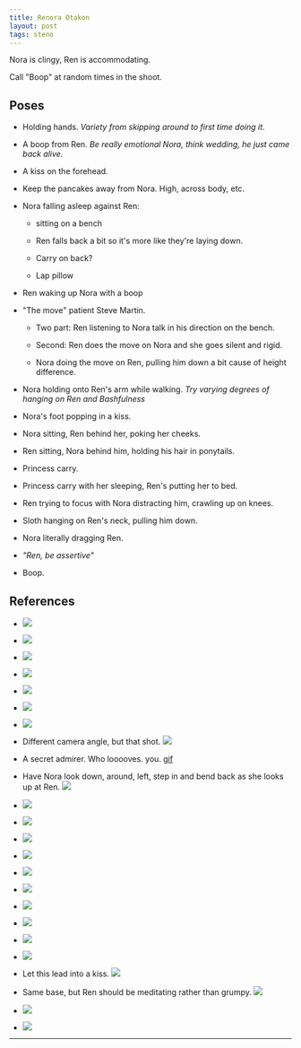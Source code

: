 ```yaml
---
title: Renora Otakon
layout: post
tags: steno
---
```


Nora is clingy, Ren is accommodating. 

Call "Boop" at random times in the shoot. 

## Poses

* Holding hands. *Variety from skipping around to first time doing it.*

* A boop from Ren. *Be really emotional Nora, think wedding, he just came back alive.*

* A kiss on the forehead.

* Keep the pancakes away from Nora. High, across body, etc. 

* Nora falling asleep against Ren:

  * sitting on a bench

  * Ren falls back a bit so it's more like they're laying down.

  * Carry on back? 

  * Lap pillow

* Ren waking up Nora with a boop

* "The move" patient Steve Martin.

  * Two part: Ren listening to Nora talk in his direction on the bench. 

  * Second: Ren does the move on Nora and she goes silent and rigid. 

  * Nora doing the move on Ren, pulling him down a bit cause of height difference.

* Nora holding onto Ren's arm while walking. *Try varying degrees of hanging on Ren and Bashfulness*

* Nora's foot popping in a kiss. 

* Nora sitting, Ren behind her, poking her cheeks.

* Ren sitting, Nora behind him, holding his hair in ponytails.

* Princess carry.

* Princess carry with her sleeping, Ren's putting her to bed.

* Ren trying to focus with Nora distracting him, crawling up on knees.

* Sloth hanging on Ren's neck, pulling him down.

* Nora literally dragging Ren.

* *"Ren, be assertive"*

* Boop. 

## References

* ![](https://i.imgur.com/cRrCpJC.png)

* ![](https://i.imgur.com/jqdS9xo.png)

* ![](http://i.imgur.com/Aw5rA4l.png)

* ![](http://i.imgur.com/hhWze3W.png)

* ![](http://i.imgur.com/3Lw11z8.png)

* ![](http://i.imgur.com/xJev1cC.png)

* ![](http://i.imgur.com/yypswnC.png)

* Different camera angle, but that shot. ![](http://i.imgur.com/KgYUy9T.png)

* A secret admirer. Who looooves. you. [gif](http://i.imgur.com/gWYEnaJ.gifv)

* Have Nora look down, around, left, step in and bend back as she looks up at Ren. ![](http://i.imgur.com/zlJMDQk.png)

* ![](http://i.imgur.com/fY614zI.png)

* ![](http://i.imgur.com/PxgqXd8.png)

* ![](http://i.imgur.com/caGKBbl.png)

* ![](http://i.imgur.com/pEwScMv.png)

* ![](http://i.imgur.com/ljOcxte.jpg)

* ![](http://i.imgur.com/FzyUVHb.png)

* ![](http://i.imgur.com/BUUJxFC.png)

* ![](http://i.imgur.com/GKnypwr.png)

* ![](http://i.imgur.com/WLZFkDT.png)

* ![](http://i.imgur.com/nSkr1VD.png)

* Let this lead into a kiss. ![](http://i.imgur.com/LfQvhL3.png)

* Same base, but Ren should be meditating rather than grumpy. ![](http://i.imgur.com/8PPVKqB.png)

* ![](http://i.imgur.com/m4aHcF4.png)

* ![](http://i.imgur.com/IbiLHg1.png)

---